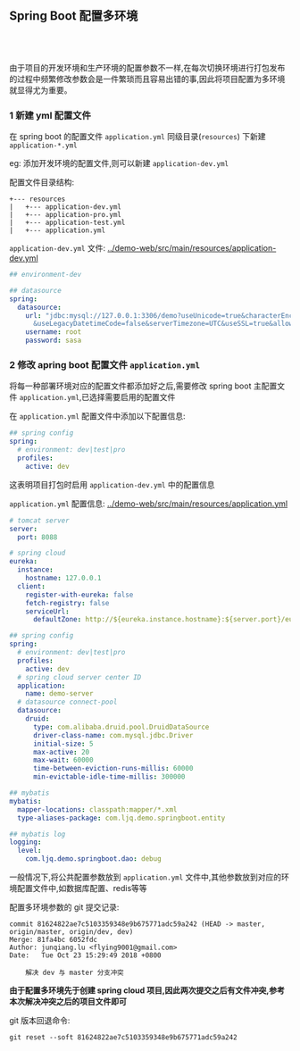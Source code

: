 ## Spring Boot 配置多环境  

​    
​    
​    
由于项目的开发环境和生产环境的配置参数不一样,在每次切换环境进行打包发布的过程中频繁修改参数会是一件繁琐而且容易出错的事,因此将项目配置为多环境就显得尤为重要。  



### 1 新建 yml 配置文件  

在 spring boot 的配置文件 `application.yml` 同级目录(`resources`) 下新建 `application-*.yml`  

eg: 添加开发环境的配置文件,则可以新建 `application-dev.yml`  

配置文件目录结构:  

```shell
+--- resources
|   +--- application-dev.yml
|   +--- application-pro.yml
|   +--- application-test.yml
|   +--- application.yml

```

`application-dev.yml` 文件:  [../demo-web/src/main/resources/application-dev.yml](../demo-web/src/main/resources/application-dev.yml "../demo-web/src/main/resources/application-dev.yml")  

```yaml
## environment-dev

## datasource
spring:
  datasource:
    url: "jdbc:mysql://127.0.0.1:3306/demo?useUnicode=true&characterEncoding=utf8&useJDBCCompliantTimezoneShift=true\
      &useLegacyDatetimeCode=false&serverTimezone=UTC&useSSL=true&allowMultiQueries=true&autoReconnect=true"
    username: root
    password: sasa
```



### 2 修改 apring boot 配置文件 `application.yml`  

将每一种部署环境对应的配置文件都添加好之后,需要修改 spring boot 主配置文件 `application.yml`,已选择需要启用的配置文件  

在 `application.yml` 配置文件中添加以下配置信息:  

```yaml
## spring config
spring:
  # environment: dev|test|pro
  profiles:
    active: dev
```

这表明项目打包时启用 `application-dev.yml` 中的配置信息  

`application.yml` 配置信息: [../demo-web/src/main/resources/application.yml](../demo-web/src/main/resources/application.yml "../demo-web/src/main/resources/application.yml")  

```yaml
# tomcat server
server:
  port: 8088

# spring cloud
eureka:
  instance:
    hostname: 127.0.0.1
  client:
    register-with-eureka: false
    fetch-registry: false
    serviceUrl:
      defaultZone: http://${eureka.instance.hostname}:${server.port}/eureka/

## spring config
spring:
  # environment: dev|test|pro
  profiles:
    active: dev
  # spring cloud server center ID
  application:
    name: demo-server
  # datasource connect-pool
  datasource:
    druid:
      type: com.alibaba.druid.pool.DruidDataSource
      driver-class-name: com.mysql.jdbc.Driver
      initial-size: 5
      max-active: 20
      max-wait: 60000
      time-between-eviction-runs-millis: 60000
      min-evictable-idle-time-millis: 300000

## mybatis
mybatis:
  mapper-locations: classpath:mapper/*.xml
  type-aliases-package: com.ljq.demo.springboot.entity

## mybatis log
logging:
  level:
    com.ljq.demo.springboot.dao: debug
```



一般情况下,将公共配置参数放到 `application.yml` 文件中,其他参数放到对应的环境配置文件中,如数据库配置、redis等等  

配置多环境参数的 git 提交记录:  

```shell
commit 81624822ae7c5103359348e9b675771adc59a242 (HEAD -> master, origin/master, origin/dev, dev)
Merge: 81fa4bc 6052fdc
Author: junqiang.lu <flying9001@gmail.com>
Date:   Tue Oct 23 15:29:49 2018 +0800

    解决 dev 与 master 分支冲突
```

**由于配置多环境先于创建 spring cloud 项目,因此两次提交之后有文件冲突,参考本次解决冲突之后的项目文件即可**  

git 版本回退命令:  

```shell
git reset --soft 81624822ae7c5103359348e9b675771adc59a242
```









